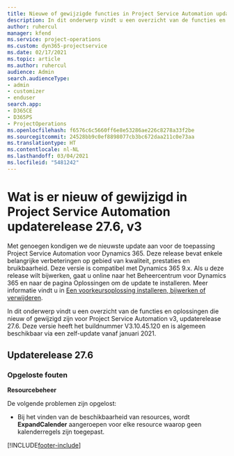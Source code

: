 ```yaml
---
title: Nieuwe of gewijzigde functies in Project Service Automation updateversie 27.6 Hotfix, V3
description: In dit onderwerp vindt u een overzicht van de functies en oplossingen die beschikbaar zijn in Project Service Automation updateversie 27.6 Hotfix, V3.
author: ruhercul
manager: kfend
ms.service: project-operations
ms.custom: dyn365-projectservice
ms.date: 02/17/2021
ms.topic: article
ms.author: ruhercul
audience: Admin
search.audienceType:
- admin
- customizer
- enduser
search.app:
- D365CE
- D365PS
- ProjectOperations
ms.openlocfilehash: f6576c6c5660ff6e8e53286ae226c8278a33f2be
ms.sourcegitcommit: 24528bb9c0ef8898077cb3bc672daa211c0e73aa
ms.translationtype: HT
ms.contentlocale: nl-NL
ms.lasthandoff: 03/04/2021
ms.locfileid: "5481242"
---
```

# <a name="whats-new-or-changed-in-project-service-automation-update-release-276-v3"></a>Wat is er nieuw of gewijzigd in Project Service Automation updaterelease 27.6, v3

Met genoegen kondigen we de nieuwste update aan voor de toepassing Project Service Automation voor Dynamics 365. Deze release bevat enkele belangrijke verbeteringen op gebied van kwaliteit, prestaties en bruikbaarheid. Deze versie is compatibel met Dynamics 365 9.x. Als u deze release wilt bijwerken, gaat u online naar het Beheercentrum voor Dynamics 365 en naar de pagina Oplossingen om de update te installeren. Meer informatie vindt u in [Een voorkeursoplossing installeren, bijwerken of verwijderen](https://docs.microsoft.com/power-platform/admin/install-remove-preferred-solution).

In dit onderwerp vindt u een overzicht van de functies en oplossingen die nieuw of gewijzigd zijn voor Project Service Automation v3, updaterelease 27.6. Deze versie heeft het buildnummer V3.10.45.120 en is algemeen beschikbaar via een zelf-update vanaf januari 2021.

## <a name="update-release-276"></a>Updaterelease 27.6

### <a name="bug-fixes"></a>Opgeloste fouten


**Resourcebeheer**

De volgende problemen zijn opgelost:

- Bij het vinden van de beschikbaarheid van resources, wordt **ExpandCalender** aangeroepen voor elke resource waarop geen kalenderregels zijn toegepast.


[!INCLUDE[footer-include](../includes/footer-banner.md)]
